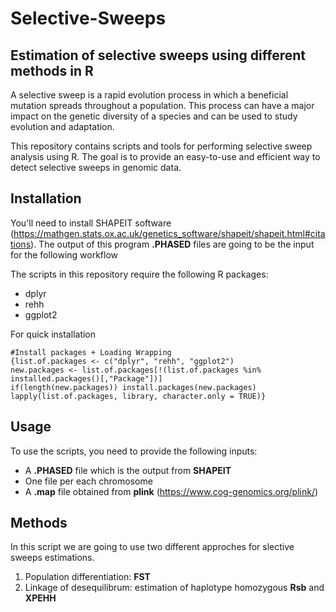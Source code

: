 # Selective-Sweeps
## Estimation of selective sweeps using different methods in R

A selective sweep is a rapid evolution process in which a beneficial mutation spreads throughout a population. This process can have a major impact on the genetic diversity of a species and can be used to study evolution and adaptation.

This repository contains scripts and tools for performing selective sweep analysis using R. The goal is to provide an easy-to-use and efficient way to detect selective sweeps in genomic data.

## Installation
You'll need to install SHAPEIT software (https://mathgen.stats.ox.ac.uk/genetics_software/shapeit/shapeit.html#citations). The output of this program **.PHASED** files are going to be the input for the following workflow

The scripts in this repository require the following R packages:
* dplyr
* rehh
* ggplot2

For quick installation
```{r, echo = FALSE}
#Install packages + Loading Wrapping
{list.of.packages <- c("dplyr", "rehh", "ggplot2")
new.packages <- list.of.packages[!(list.of.packages %in% installed.packages()[,"Package"])]
if(length(new.packages)) install.packages(new.packages)
lapply(list.of.packages, library, character.only = TRUE)}
```

## Usage
To use the scripts, you need to provide the following inputs:

* A **.PHASED** file which is the output from **SHAPEIT**
* One file per each chromosome
* A **.map** file obtained from **plink** (https://www.cog-genomics.org/plink/)

## Methods
In this script we are going to use two different approches for slective sweeps estimations.
1. Population differentiation: **FST**
2. Linkage of desequilibrum: estimation of haplotype homozygous **Rsb** and **XPEHH**
